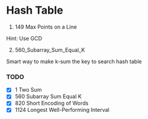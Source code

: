 # Hash Table

1. 149 Max Points on a Line

Hint: Use GCD

2. 560_Subarray_Sum_Equal_K

Smart way to make k-sum the key to search hash table

### TODO
- [x] 1    Two Sum
- [x] 560  Subarray Sum Equal K
- [x] 820  Short Encoding of Words
- [x] 1124 Longest Well-Performing Interval